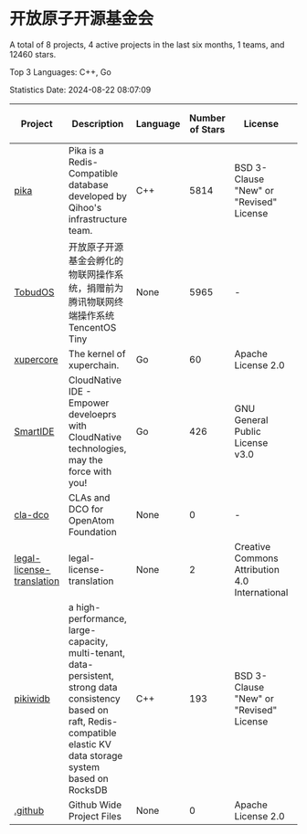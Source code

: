 # 开放原子开源基金会

A total of 8 projects, 4 active projects in the last six months, 1 teams, and 12460 stars.

Top 3 Languages: C++, Go

Statistics Date: 2024-08-22 08:07:09

| Project | Description | Language | Number of Stars | License | Creation Date | Last Updated Date | Last Pushed Date |
| --- | --- | --- | --- | --- | --- | --- | --- |
| [pika](https://github.com/OpenAtomFoundation/pika) | Pika is a Redis-Compatible database developed by Qihoo's infrastructure team. | C++ | 5814 | BSD 3-Clause "New" or "Revised" License | 2014-11-03 | 2024-08-22 | 2024-08-21 |
| [TobudOS](https://github.com/OpenAtomFoundation/TobudOS) | 开放原子开源基金会孵化的物联网操作系统，捐赠前为腾讯物联网终端操作系统TencentOS Tiny | None | 5965 | - | 2019-08-23 | 2024-08-16 | 2024-02-02 |
| [xupercore](https://github.com/OpenAtomFoundation/xupercore) | The kernel of xuperchain. | Go | 60 | Apache License 2.0 | 2020-08-14 | 2024-08-17 | 2024-05-21 |
| [SmartIDE](https://github.com/OpenAtomFoundation/SmartIDE) | CloudNative IDE - Empower develoeprs with CloudNative technologies, may the force with you! | Go | 426 | GNU General Public License v3.0 | 2021-09-21 | 2024-08-14 | 2023-10-23 |
| [cla-dco](https://github.com/OpenAtomFoundation/cla-dco) | CLAs and DCO for OpenAtom Foundation | None | 0 | - | 2022-05-09 | 2022-05-25 | 2023-04-18 |
| [legal-license-translation](https://github.com/OpenAtomFoundation/legal-license-translation) | legal-license-translation | None | 2 | Creative Commons Attribution 4.0 International | 2022-11-10 | 2024-03-19 | 2024-03-01 |
| [pikiwidb](https://github.com/OpenAtomFoundation/pikiwidb) | a high-performance, large-capacity, multi-tenant, data-persistent, strong data consistency based on raft, Redis-compatible elastic KV data storage system based on RocksDB | C++ | 193 | BSD 3-Clause "New" or "Revised" License | 2023-10-11 | 2024-08-20 | 2024-08-21 |
| [.github](https://github.com/OpenAtomFoundation/.github) | Github Wide Project Files | None | 0 | Apache License 2.0 | 2023-11-22 | 2023-11-22 | 2023-11-27 |
